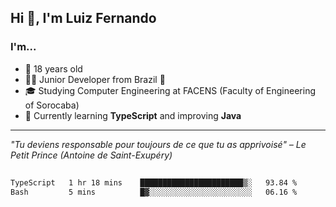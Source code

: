 <h2>Hi 👋, I'm Luiz Fernando</h2>

### I'm...
* 🤟 18 years old
* 👨‍💻 Junior Developer from Brazil 💚
* 🎓 Studying Computer Engineering at FACENS (Faculty of Engineering of Sorocaba)
* 🔭 Currently learning **TypeScript** and improving **Java**

---

_"Tu deviens responsable pour toujours de ce que tu as apprivoisé" – Le Petit Prince (Antoine de Saint-Exupéry)_

##

<!--START_SECTION:waka-->

```txt
TypeScript   1 hr 18 mins    ███████████████████████▒░   93.84 %
Bash         5 mins          █▓░░░░░░░░░░░░░░░░░░░░░░░   06.16 %
```

<!--END_SECTION:waka-->
